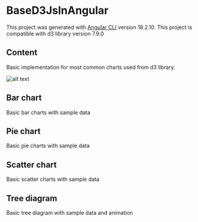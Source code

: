 # BaseD3JsInAngular

This project was generated with [Angular CLI](https://github.com/angular/angular-cli) version 18.2.10.
This project is compatible with d3 library version 7.9.0

## Content

Basic implementation for most common charts used from d3 library.

![alt text](https://github.com/EranKT/base-d3-js-in-angular/tree/main/src/app/screenshots/main-page.png?raw=true)

## Bar chart

Basic bar charts with sample data

## Pie chart

Basic pie charts with sample data


## Scatter chart

Basic scatter charts with sample data


## Tree diagram

Basic tree diagram with sample data and animation

